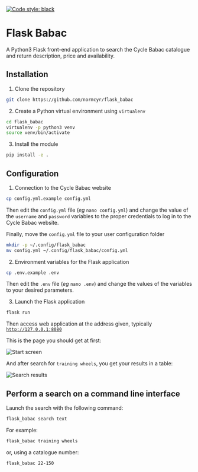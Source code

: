 [![Code style: black](https://img.shields.io/badge/code%20style-black-000000.svg)](https://github.com/psf/black)

# Flask Babac

A Python3 Flask front-end application to search the Cycle Babac catalogue and return description, price and availability.


## Installation

1. Clone the repository

```bash
git clone https://github.com/normcyr/flask_babac
```

2. Create a Python virtual environment using `virtualenv`

```bash
cd flask_babac
virtualenv -p python3 venv
source venv/bin/activate
```

3. Install the module

```bash
pip install -e .
```


## Configuration

1. Connection to the Cycle Babac website

```bash
cp config.yml.example config.yml
```

Then edit the `config.yml` file (*eg* `nano config.yml`) and change the value of the `username` and `password` variables to the proper credentials to log in to the Cycle Babac website.

Finally, move the `config.yml` file to your user configuration folder

```bash
mkdir -p ~/.config/flask_babac
mv config.yml ~/.config/flask_babac/config.yml
```

2. Environment variables for the Flask application

```bash
cp .env.example .env
```

Then edit the `.env` file (*eg* `nano .env`) and change the values of the variables to your desired parameters.


3. Launch the Flask application

```bash
flask run
```

Then access web application at the address given, typically
[`http://127.0.0.1:8080`](http://127.0.0.1:8080)

This is the page you should get at first:

![Start screen](/static/start_screen.png)

And after search for `training wheels`, you get your results in a table:

![Search results](/static/search_results.png)


## Perform a search on a command line interface

Launch the search with the following command:

```bash
flask_babac search text
```

For example:

```bash
flask_babac training wheels
```

or, using a catalogue number:

```bash
flask_babac 22-150
```
